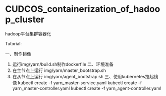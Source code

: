 # CUDCOS_containerization_of_hadoop_cluster
hadoop平台集群容器化

Tutorial:

一、制作镜像
1. 运行img/yarn/build.sh制作dockerfile
二、环境准备
1. 在主节点上运行 img/yarn/master_bootstrap.sh
2. 在从节点上运行 img/yarn/agent_bootstrap.sh
三、使用kubernetes拉起镜像
kubectl create -f yarn_master-service.yaml
kubectl create -f yarn_master-controller.yaml
kubectl create -f yarn_agent-controller.yaml
